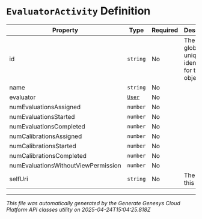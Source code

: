 # `EvaluatorActivity` Definition

| Property | Type | Required | Description |
|----------|------|----------|-------------|
| id | `string` | No | The globally unique identifier for the object. |
| name | `string` | No |  |
| evaluator | [`User`](user-definition.md) | No |  |
| numEvaluationsAssigned | `number` | No |  |
| numEvaluationsStarted | `number` | No |  |
| numEvaluationsCompleted | `number` | No |  |
| numCalibrationsAssigned | `number` | No |  |
| numCalibrationsStarted | `number` | No |  |
| numCalibrationsCompleted | `number` | No |  |
| numEvaluationsWithoutViewPermission | `number` | No |  |
| selfUri | `string` | No | The URI for this object |

---

*This file was automatically generated by the Generate Genesys Cloud Platform API classes utility on 2025-04-24T15:04:25.818Z*